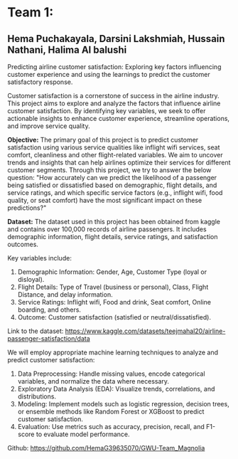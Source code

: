 # Team 1: 
## Hema Puchakayala, Darsini Lakshmiah, Hussain Nathani, Halima Al balushi  

Predicting airline customer satisfaction: Exploring key factors influencing customer experience and using the learnings to predict the customer satisfactory response. 

Customer satisfaction is a cornerstone of success in the airline industry. This project aims to explore and analyze the factors that influence airline customer satisfaction. By identifying key variables, we seek to offer actionable insights to enhance customer experience, streamline operations, and improve service quality.

**Objective:** The primary goal of this project is to predict customer satisfaction using various service qualities like inflight wifi services, seat comfort, cleanliness and other flight-related variables. We aim to uncover trends and insights that can help airlines optimize their services for different customer segments. Through this project, we try to answer the below question:
"How accurately can we predict the likelihood of a passenger being satisfied or dissatisfied based on demographic, flight details, and service ratings, and which specific service factors (e.g., inflight wifi, food quality, or seat comfort) have the most significant impact on these predictions?"

**Dataset:** The dataset used in this project has been obtained from kaggle and contains over 100,000 records of airline passengers. It includes demographic information, flight details, service ratings, and satisfaction outcomes.

Key variables include:

1. Demographic Information: Gender, Age, Customer Type (loyal or disloyal).
2. Flight Details: Type of Travel (business or personal), Class, Flight Distance, and delay information.
3. Service Ratings: Inflight wifi, Food and drink, Seat comfort, Online boarding, and others.
4. Outcome: Customer satisfaction (satisfied or neutral/dissatisfied).

Link to the dataset: https://www.kaggle.com/datasets/teejmahal20/airline-passenger-satisfaction/data

We will employ appropriate machine learning techniques to analyze and predict customer satisfaction:

1. Data Preprocessing: Handle missing values, encode categorical variables, and normalize the data where necessary.
2. Exploratory Data Analysis (EDA): Visualize trends, correlations, and distributions.
3. Modeling: Implement models such as logistic regression, decision trees, or ensemble methods like Random Forest or XGBoost to predict customer satisfaction.
4. Evaluation: Use metrics such as accuracy, precision, recall, and F1-score to evaluate model performance.

Github: https://github.com/HemaG39635070/GWU-Team_Magnolia



